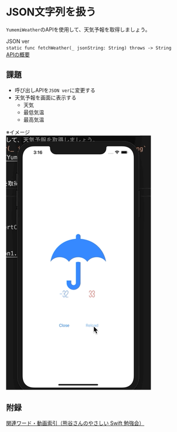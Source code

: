 # JSON文字列を扱う
`YumemiWeather`のAPIを使用して、天気予報を取得しましょう。 

JSON ver  
`static func fetchWeather(_ jsonString: String) throws -> String`  
[APIの概要](YumemiWeather.md)

## 課題
- 呼び出しAPIを`JSON ver`に変更する
- 天気予報を画面に表示する
  - 天気
  - 最低気温
  - 最高気温

※イメージ  
![JSON](Images/JSON.gif)

## 附録
[関連ワード・動画索引（熊谷さんのやさしい Swift 勉強会）](https://yumemi.notion.site/d79ceb7ee2564664aa9cef8ef92e7167)
